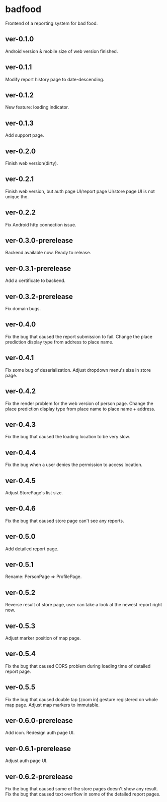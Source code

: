 # badfood

Frontend of a reporting system for bad food.

## ver-0.1.0

Android version & mobile size of web version finished.

## ver-0.1.1

Modify report history page to date-descending.

## ver-0.1.2

New feature: loading indicator.

## ver-0.1.3

Add support page.

## ver-0.2.0

Finish web version(dirty).

## ver-0.2.1

Finish web version, but auth page UI/report page UI/store page UI is not unique tho.

## ver-0.2.2

Fix Android http connection issue.

## ver-0.3.0-prerelease

Backend available now. Ready to release.

## ver-0.3.1-prerelease

Add a certificate to backend.

## ver-0.3.2-prerelease

Fix domain bugs.

## ver-0.4.0

Fix the bug that caused the report submission to fail.
Change the place prediction display type from address to place name.

## ver-0.4.1

Fix some bug of deserialization.
Adjust dropdown menu's size in store page.

## ver-0.4.2

Fix the render problem for the web version of person page.
Change the place prediction display type from place name to place name + address.

## ver-0.4.3

Fix the bug that caused the loading location to be very slow.

## ver-0.4.4

Fix the bug when a user denies the permission to access location.

## ver-0.4.5

Adjust StorePage's list size.

## ver-0.4.6

Fix the bug that caused store page can't see any reports.

## ver-0.5.0

Add detailed report page.

## ver-0.5.1

Rename: PersonPage => ProfilePage.

## ver-0.5.2

Reverse result of store page, user can take a look at the newest report right now.

## ver-0.5.3

Adjust marker position of map page.

## ver-0.5.4

Fix the bug that caused CORS problem during loading time of detailed report page.

## ver-0.5.5

Fix the bug that caused double tap (zoom in) gesture registered on whole map page.
Adjust map markers to immutable.

## ver-0.6.0-prerelease

Add icon.
Redesign auth page UI.

## ver-0.6.1-prerelease

Adjust auth page UI.

## ver-0.6.2-prerelease

Fix the bug that caused some of the store pages doesn't show any result.
Fix the bug that caused text overflow in some of the detailed report pages.
